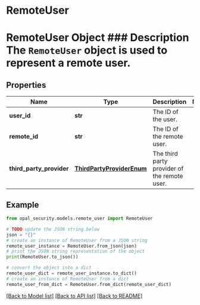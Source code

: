 # RemoteUser

# RemoteUser Object ### Description The `RemoteUser` object is used to represent a remote user.

## Properties

Name | Type | Description | Notes
------------ | ------------- | ------------- | -------------
**user_id** | **str** | The ID of the user. | 
**remote_id** | **str** | The ID of the remote user. | 
**third_party_provider** | [**ThirdPartyProviderEnum**](ThirdPartyProviderEnum.md) | The third party provider of the remote user. | 

## Example

```python
from opal_security.models.remote_user import RemoteUser

# TODO update the JSON string below
json = "{}"
# create an instance of RemoteUser from a JSON string
remote_user_instance = RemoteUser.from_json(json)
# print the JSON string representation of the object
print(RemoteUser.to_json())

# convert the object into a dict
remote_user_dict = remote_user_instance.to_dict()
# create an instance of RemoteUser from a dict
remote_user_from_dict = RemoteUser.from_dict(remote_user_dict)
```
[[Back to Model list]](../README.md#documentation-for-models) [[Back to API list]](../README.md#documentation-for-api-endpoints) [[Back to README]](../README.md)


